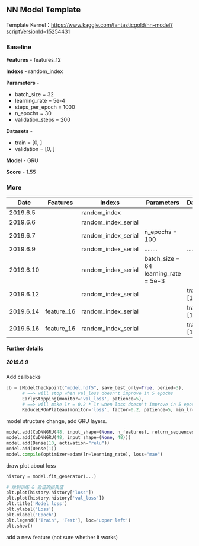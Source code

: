 ## NN Model Template

Template Kernel：<https://www.kaggle.com/fantasticgold/nn-model?scriptVersionId=15254431>



### Baseline

**Features** - features_12

**Indexs** - random_index

**Parameters** - 

+ batch_size = 32
+ learning_rate = 5e-4
+ steps_per_epoch = 1000
+ n_epochs = 30
+ validation_steps = 200

**Datasets** - 

+ train = [0, ]
+ validation = [0, ]

**Model** - GRU

**Score** - 1.55



### More

| Date      | Features   | Indexs              | Parameters                           | Datasets   | Model | Score |
| --------- | ---------- | ------------------- | ------------------------------------ | ---------- | ----- | ----- |
| 2019.6.5  |            | random_index        |                                      |            | LSTM  | 1.52  |
| 2019.6.6  |            | random_index_serial |                                      |            | LSTM  | 1.48  |
| 2019.6.7  |            | random_index_serial | n_epochs = 100                       |            | LSTM  | 1.59  |
| 2019.6.9  |            | random_index_serial | ........                             | ....       | GRU   | 1.53  |
| 2019.6.10 |            | random_index_serial | batch_size = 64 learning_rate = 5e-3 |            | LSTM  | 1.65  |
| 2019.6.12 |            | random_index_serial |                                      | train=[1,] | LSTM  | 1.54  |
| 2019.6.14 | feature_16 | random_index_serial |                                      | train=[1,] | LSTM  | 1.51  |
| 2019.6.16 | feature_16 | random_index_serial |                                      | train=[1,] | LSTM  | 1.53  |


#### Further details

##### 2019.6.9

Add callbacks

```python
cb = [ModelCheckpoint("model.hdf5", save_best_only=True, period=3),
      # ==> will stop when val_loss doesn't improve in 5 epochs
      EarlyStopping(monitor='val_loss', patience=5),                
      # ==> will make lr = 0.2 * lr when loss doesn't improve in 5 epochs
      ReduceLROnPlateau(monitor='loss', factor=0.2, patience=5, min_lr=10e-8)]
```

model structure change, add GRU layers.

```python
model.add(CuDNNGRU(48, input_shape=(None, n_features), return_sequences=True))
model.add(CuDNNGRU(48, input_shape=(None, 48)))
model.add(Dense(10, activation="relu"))
model.add(Dense(1))
model.compile(optimizer=adam(lr=learning_rate), loss="mae")
```

draw plot about loss

```python
history = model.fit_generator(...)

# 绘制训练 & 验证的损失值
plt.plot(history.history['loss'])
plt.plot(history.history['val_loss'])
plt.title('Model loss')
plt.ylabel('Loss')
plt.xlabel('Epoch')
plt.legend(['Train', 'Test'], loc='upper left')
plt.show()
```

add a new feature (not sure whether it works)

